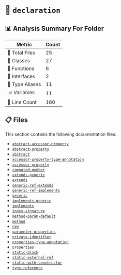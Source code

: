 # 📁 `declaration`

## 📊 Analysis Summary For Folder

| Metric | Count |
|--------|-------|
| 📁 Total Files | 25 |
| 🧱 Classes | 27 |
| 🔧 Functions | 6 |
| 📐 Interfaces | 2 |
| 📑 Type Aliases | 11 |
| 📊 Variables | 11 |
| 🔢 Line Count | 160 |


## 📋 Files

This section contains the following documentation files:

- [`abstract-accessor-property`](./abstract-accessor-property.md)
- [`abstract-property`](./abstract-property.md)
- [`abstract`](./abstract.md)
- [`accessor-property-type-annotation`](./accessor-property-type-annotation.md)
- [`accessor-property`](./accessor-property.md)
- [`computed-member`](./computed-member.md)
- [`extends-generic`](./extends-generic.md)
- [`extends`](./extends.md)
- [`generic-ref-extends`](./generic-ref-extends.md)
- [`generic-ref-implements`](./generic-ref-implements.md)
- [`generic`](./generic.md)
- [`implements-generic`](./implements-generic.md)
- [`implements`](./implements.md)
- [`index-signature`](./index-signature.md)
- [`method-param-default`](./method-param-default.md)
- [`method`](./method.md)
- [`new`](./new.md)
- [`parameter-properties`](./parameter-properties.md)
- [`private-identifier`](./private-identifier.md)
- [`properties-type-annotation`](./properties-type-annotation.md)
- [`properties`](./properties.md)
- [`static-block`](./static-block.md)
- [`static-external-ref`](./static-external-ref.md)
- [`static-with-constructor`](./static-with-constructor.md)
- [`type-reference`](./type-reference.md)